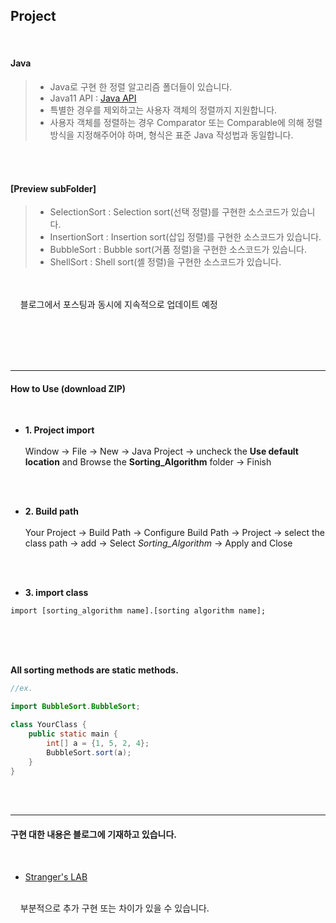 Project
-----------
<br/>

#### Java  




> - Java로 구현 한 정렬 알고리즘 폴더들이 있습니다.
> - Java11 API : [Java API](https://docs.oracle.com/en/java/javase/11/docs/api/index.html)
> - 특별한 경우를 제외하고는 사용자 객체의 정렬까지 지원합니다.
> - 사용자 객체를 정렬하는 경우 Comparator 또는 Comparable에 의해 정렬방식을 지정해주어야 하며, 형식은 표준 Java 작성법과 동일합니다.

</br></br>
#### [Preview subFolder]
> - SelectionSort : Selection sort(선택 정렬)를 구현한 소스코드가 있습니다.
> - InsertionSort : Insertion sort(삽입 정렬)를 구현한 소스코드가 있습니다.
> - BubbleSort : Bubble sort(거품 정렬)을 구현한 소스코드가 있습니다.
> - ShellSort : Shell sort(셸 정렬)을 구현한 소스코드가 있습니다.



<br/><br/>
&nbsp;&nbsp;&nbsp; 블로그에서 포스팅과 동시에 지속적으로 업데이트 예정 


<br/><br/>
<br/><br/>

-----------------


#### How to Use (download ZIP)
<br/>

- **1. Project import** <br /> <br /> Window -> File -> New -> Java Project -> uncheck the **Use default location** and Browse the **Sorting_Algorithm** folder
-> Finish

<br /><br />

- **2. Build path** <br /> <br /> Your Project -> Build Path -> Configure Build Path -> Project -> select the class path -> add -> Select *Sorting_Algorithm* -> Apply and Close

<br /><br />

- **3. import class**

```
import [sorting_algorithm name].[sorting algorithm name];
```

</br></br></br>

**All sorting methods are static methods.**

```java
//ex.

import BubbleSort.BubbleSort;

class YourClass {
	public static main {
		int[] a = {1, 5, 2, 4};
		BubbleSort.sort(a);
	}
}
```



<br/><br/>

-----------------

#### 구현 대한 내용은 블로그에 기재하고 있습니다.  
<br/>

- [Stranger's LAB](https://st-lab.tistory.com/category/알고리즘/Java)
<br/>
&nbsp;&nbsp;&nbsp; 부분적으로 추가 구현 또는 차이가 있을 수 있습니다.

<br/><br/>


